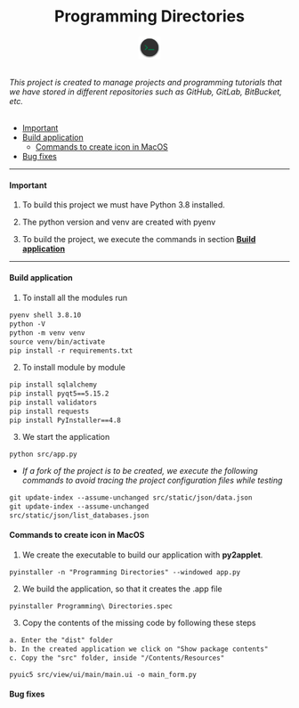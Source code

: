 <h1 align="center">Programming Directories</h1>

<p align="center">
  <img src="https://github.com/fersilentt/ProgrammingDirectories/blob/master/resources/img/main_icon.png" width="8%" />
</p>


<br/>
    <i>This project is created to manage projects and programming tutorials that we have stored in different repositories such as GitHub, GitLab, BitBucket, etc.</i>
<br/>
<br/>





- [Important](#Important)
- [Build application](#Build-application)
  - [Commands to create icon in MacOS](#Commands-to-create-icon-in-MacOS)
- [Bug fixes](#Bug-fixes)

---

#### Important

1. To build this project we must have Python 3.8 installed.

2. The python version and venv are created with pyenv

3. To build the project, we execute the commands in section **[Build application](#Build-application)**

---

#### Build application

1. To install all the modules run
```
pyenv shell 3.8.10
python -V
python -m venv venv
source venv/bin/activate
pip install -r requirements.txt 
```
2. To install module by module

```
pip install sqlalchemy
pip install pyqt5==5.15.2
pip install validators
pip install requests
pip install PyInstaller==4.8
```

3. We start the application

```
python src/app.py
```
* *If a fork of the project is to be created, we execute the following commands to avoid tracing the project configuration files while testing*

```
git update-index --assume-unchanged src/static/json/data.json
git update-index --assume-unchanged src/static/json/list_databases.json
```

#### Commands to create icon in MacOS

1. We create the executable to build our application with **py2applet**.

```
pyinstaller -n "Programming Directories" --windowed app.py
```

2. We build the application, so that it creates the .app file

```
pyinstaller Programming\ Directories.spec
```

3. Copy the contents of the missing code by following these steps

```
a. Enter the "dist" folder
b. In the created application we click on "Show package contents"
c. Copy the "src" folder, inside "/Contents/Resources"
```

```
pyuic5 src/view/ui/main/main.ui -o main_form.py
```

#### Bug fixes

